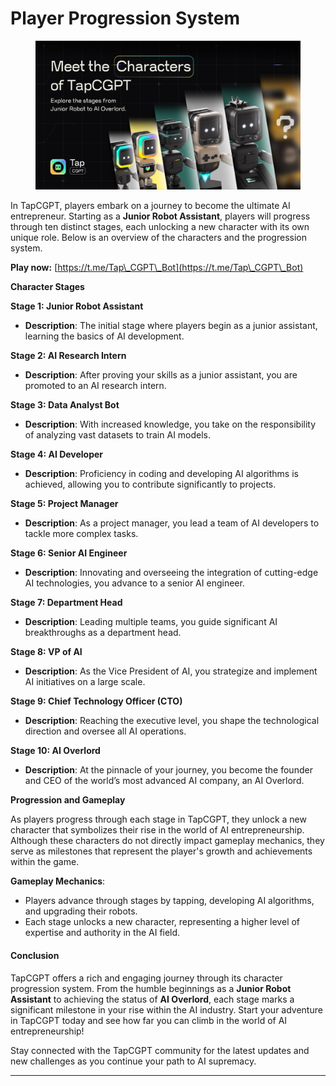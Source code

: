 # Player Progression System

<figure><img src="../../.gitbook/assets/image (20) (1).png" alt=""><figcaption></figcaption></figure>

In TapCGPT, players embark on a journey to become the ultimate AI entrepreneur. Starting as a **Junior Robot Assistant**, players will progress through ten distinct stages, each unlocking a new character with its own unique role. Below is an overview of the characters and the progression system.

**Play now:** [https://t.me/Tap\_CGPT\_Bot](https://t.me/Tap\_CGPT\_Bot)

**Character Stages**

**Stage 1: Junior Robot Assistant**

* **Description**: The initial stage where players begin as a junior assistant, learning the basics of AI development.

**Stage 2: AI Research Intern**

* **Description**: After proving your skills as a junior assistant, you are promoted to an AI research intern.

**Stage 3: Data Analyst Bot**

* **Description**: With increased knowledge, you take on the responsibility of analyzing vast datasets to train AI models.

**Stage 4: AI Developer**

* **Description**: Proficiency in coding and developing AI algorithms is achieved, allowing you to contribute significantly to projects.

**Stage 5: Project Manager**

* **Description**: As a project manager, you lead a team of AI developers to tackle more complex tasks.

**Stage 6: Senior AI Engineer**

* **Description**: Innovating and overseeing the integration of cutting-edge AI technologies, you advance to a senior AI engineer.

**Stage 7: Department Head**

* **Description**: Leading multiple teams, you guide significant AI breakthroughs as a department head.

**Stage 8: VP of AI**

* **Description**: As the Vice President of AI, you strategize and implement AI initiatives on a large scale.

**Stage 9: Chief Technology Officer (CTO)**

* **Description**: Reaching the executive level, you shape the technological direction and oversee all AI operations.

**Stage 10: AI Overlord**

* **Description**: At the pinnacle of your journey, you become the founder and CEO of the world’s most advanced AI company, an AI Overlord.

**Progression and Gameplay**

As players progress through each stage in TapCGPT, they unlock a new character that symbolizes their rise in the world of AI entrepreneurship. Although these characters do not directly impact gameplay mechanics, they serve as milestones that represent the player's growth and achievements within the game.

**Gameplay Mechanics**:

* Players advance through stages by tapping, developing AI algorithms, and upgrading their robots.
* Each stage unlocks a new character, representing a higher level of expertise and authority in the AI field.

#### Conclusion

TapCGPT offers a rich and engaging journey through its character progression system. From the humble beginnings as a **Junior Robot Assistant** to achieving the status of **AI Overlord**, each stage marks a significant milestone in your rise within the AI industry. Start your adventure in TapCGPT today and see how far you can climb in the world of AI entrepreneurship!

Stay connected with the TapCGPT community for the latest updates and new challenges as you continue your path to AI supremacy.

***
